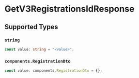 # GetV3RegistrationsIdResponse


## Supported Types

### `string`

```typescript
const value: string = "<value>";
```

### `components.RegistrationDto`

```typescript
const value: components.RegistrationDto = {};
```

